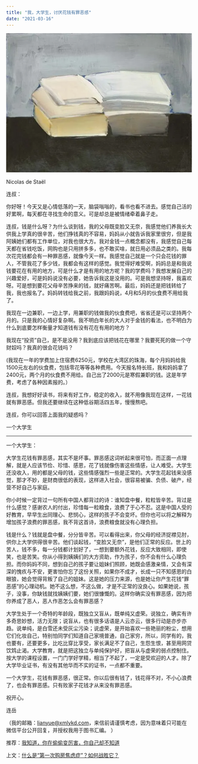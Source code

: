 ```yaml
---
title: "我，大学生，讨厌花钱有罪恶感"
date: "2021-03-16"
---
```


![连岳文章](images/连岳文章picture-19.jpg)

Nicolas de Staël

  

连叔：

  

你好呀！今天又是心情低落的一天，脑袋嗡嗡的，看书也看不进去。感觉自己活的好累啊，每天都在寻找生命的意义。可是却总是被情绪牵着鼻子走。

  

连叔，钱是什么呀？为什么谈到钱，我的父母既变脸又无奈，我感觉他们养我长大供我上学真的很辛苦，他们挣钱真的不容易，妈妈从小就告诉我家里很穷，但是我阿姨她们都有工作单位，对我也很大方。我对金钱一点概念都没有，我感觉自己每天都在省钱吃饭，网购也是只用拼多多，也不敢买啥，就日用必须品之类的。我每次花完钱都会有一种罪恶感，就像今天一样。我感觉自己就是一个只会花钱的罪人，不管我花了多少钱，我都会有这样的感觉。我觉得好难受啊，妈妈总是和我说钱要花在有用的地方，可是什么才是有用的地方呢？我的学费吗？我想发展自己的兴趣爱好，可是妈妈说没有必要，她告诉我这是没用的。可是我想坚持呀，我喜欢呀。可是想到要花父母辛苦挣来的钱，就好痛苦啊。最后，妈妈还是把钱转给了我，我也报名了。妈妈转钱给我之前，我跟妈妈说，4月和5月的伙食费不用给我了。

  

我现在一边兼职，一边上学，用兼职的钱做我的伙食费吧，省省还是可以坚持两个月的。只是我的心情好复杂啊。我不明白年长的大人对于金钱的看法，也不明白为什么到底要怎样衡量才知道钱有没有花在有用的地方？

  

我现在“投资”自己，是不是没用？我到底应该把钱花在哪里？我要死死的做一个守财奴吗？我真的很会花钱吗？

  

(我现在一年的学费加上住宿费6250元，学校在大湾区的珠海，每个月妈妈给我1500元左右的伙食费，包括零花等等各种费用。今天报名特长班，我和妈妈拿了2400元，两个月的伙食费不用给。自己出了2000元是寒假兼职的钱。这是年学费，考虑了各种因素报的。）

  

连叔，我想好好读书，将来有好工作，稳定的收入，就不用像我现在这样，一花钱就有罪恶感。但我还要继续在这种低谷期活四五年，慢慢熬吧。

  

连叔，你可以回答上面我的疑惑吗？

  

一个大学生

  

* * *

  

一个大学生：

  

大学生花钱有罪恶感，其实不是坏事。罪恶感这词听起来很可怕，而正面一点理解，就是人应该节俭、珍惜、感恩，花了钱就像伤害这些情感，让人难受。大学生还没收入，用的都是父母的钱，这些情感强烈一些是正常的。大学生花起钱来没感觉，那才不妙，是财商很低的表现，这样进入社会，很容易被骗、负债、破产，经营不好自己与家庭。

  

你小时候一定背过一句所有中国人都背过的诗：谁知盘中餐，粒粒皆辛苦。背过是什么感觉？感谢农人的付出，珍惜每一粒粮食，浪费了于心不忍。这是中国人受的好教育，早早生出同理心、悲悯心，这样的孩子不会变坏。但你也可以将之解释为增加孩子浪费的罪恶感，我不背这首诗，浪费粮食就没有心理负担。

  

钱是什么？钱就是盘中餐，分分皆辛苦。可以看得出来，你父母的经济捉襟见肘，供你上大学供得很辛苦。他们谈起钱，“变脸又无奈”，是他们正常的反应。世上的苦人，钱不多，每一分钱都计划好了，一想到要额外花钱，反应大致相同，即使笑，也是苦笑。你从小得到姨姨们的大方资助，作为孩子，你不会有什么心理负担。而你妈妈不同，想到自己的孩子要让姐妹们照顾，她既会感激亲情，又会有深深的愧疚与不安，更害怕你忘了这份关照，如果你不成才，长成一只不知感恩的白眼狼，她会觉得背叛了自己的姐妹。这是她的压力来源，也是她让你产生花钱“罪恶感”的心理动机。她不这么想，不这么做，才是不正常的没良心。如果她说，孩子，没事，你缺钱就找姨姨们要，她们很慷慨的。这样你确实没有罪恶感，因为把你养成了恶人，恶人作恶怎么会有罪恶感？

  

大学生处于一个奇特的年龄段，既独立又盲从，既单纯又虚荣。说独立，确实有许多奇思妙想，活力无限；说盲从，也有很多话语是人云亦云，很多行动是亦步亦趋。说单纯，是白雪还未受灰尘污染；说虚荣，是开始喜欢一些艳丽的粉尘，想用它们化妆自己，特别怕同学们知道自己家境普通，自己家穷，所以，同学有的，我也要有，还要更多，比吃比穿比享受，家长满足不了自己，生怨生恨，甚至用网贷饮鸩止渴。大学教育，就是把这独立与单纯保护好，把盲从与虚荣的弱点控制住。按大学的课程设置，一门门学好学精，相当了不起了，一定是受欢迎的人才。除了大学毕业证书，有没有其他华而不实的证书，一点都不重要。

  

一个大学生，花钱有罪恶感，很正常。你以后很有钱了，钱花得不对，不小心浪费了，也会有罪恶感。只有败家子花钱才从来没有罪恶感。

  

祝开心。

  

连岳

  

（我的邮箱：lianyue@xmlykd.com，来信前请谨慎考虑，因为意味着只可能在微信平台公开回复，并授权我用于图书汇编。 ）

推荐：[我知道，你在偷偷变厉害，你自己却不知道](http://mp.weixin.qq.com/s?__biz=MjM5NDU0Mjk2MQ==&mid=2651684960&idx=1&sn=2ae71981e5189271d317af948870cd53&chksm=bd7f047e8a088d6823b51a59b9146f8f47aa1758083da9b3b0449c6db3dbd2256c20526d7514&scene=21#wechat_redirect)  

上文：[什么是“第一次购房焦虑症”？如何战胜它？](http://mp.weixin.qq.com/s?__biz=MjM5NDU0Mjk2MQ==&mid=2651690143&idx=1&sn=51550a7ef42082c962d36b4b3ffbce02&chksm=bd7f10818a0899972cc0ba0397a026b9766bd0f1b2d31bbdea2da3e3e3197f014d63938f8ccb&scene=21#wechat_redirect)
